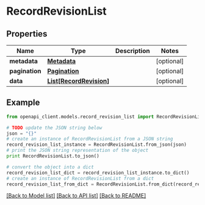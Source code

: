 # RecordRevisionList


## Properties
Name | Type | Description | Notes
------------ | ------------- | ------------- | -------------
**metadata** | [**Metadata**](Metadata.md) |  | [optional] 
**pagination** | [**Pagination**](Pagination.md) |  | [optional] 
**data** | [**List[RecordRevision]**](RecordRevision.md) |  | [optional] 

## Example

```python
from openapi_client.models.record_revision_list import RecordRevisionList

# TODO update the JSON string below
json = "{}"
# create an instance of RecordRevisionList from a JSON string
record_revision_list_instance = RecordRevisionList.from_json(json)
# print the JSON string representation of the object
print RecordRevisionList.to_json()

# convert the object into a dict
record_revision_list_dict = record_revision_list_instance.to_dict()
# create an instance of RecordRevisionList from a dict
record_revision_list_from_dict = RecordRevisionList.from_dict(record_revision_list_dict)
```
[[Back to Model list]](../README.md#documentation-for-models) [[Back to API list]](../README.md#documentation-for-api-endpoints) [[Back to README]](../README.md)


